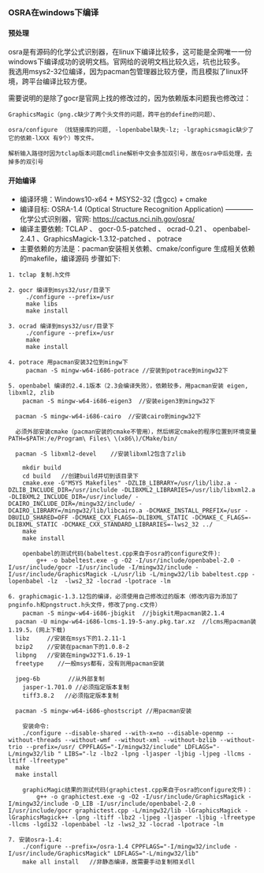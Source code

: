### OSRA在windows下编译
#### 预处理
osra是有源码的化学公式识别器，在linux下编译比较多，这可能是全网唯一一份windows下编译成功的说明文档。官网给的说明文档比较久远，坑也比较多。<br>
我选用msys2-32位编译，因为pacman包管理器比较方便，而且模拟了linux环境，跨平台编译比较方便。<br>

需要说明的是除了gocr是官网上找的修改过的，因为依赖版本问题我也修改过：
```
GraphicsMagic（png.c缺少了两个头文件的问题，跨平台的define的问题）、

osra/configure （找链接库的问题, -lopenbabel缺失-lz; -lgraphicsmagic缺少了它的依赖-lXXX 有9个）等文件。

解析输入路径时因为tclap版本问题cmdline解析中文会多加双引号，故在osra中后处理，去掉多的双引号
```
#### 开始编译
- 编译环境：Windows10-x64 + MSYS2-32 (含gcc) + cmake <br>
- 编译目标: OSRA-1.4 (Optical Structure Recognition Application) ———— 化学公式识别器，官网: https://cactus.nci.nih.gov/osra/ <br>
- 编译主要依赖: TCLAP 、 gocr-0.5-patched 、 ocrad-0.21 、 openbabel-2.4.1 、GraphicsMagick-1.3.12-patched 、 potrace <br>
- 主要依赖的方法是：pacman安装相关依赖、cmake/configure 生成相关依赖的makefile，编译源码
步骤如下:

```
1. tclap 复制.h文件

2. gocr 编译到msys32/usr/目录下
	 ./configure --prefix=/usr
	 make libs
	 make install
   
3. ocrad 编译到msys32/usr/目录下
	 ./configure --prefix=/usr
	 make 
	 make install

4. potrace 用pacman安装32位到mingw下
	 pacman -S mingw-w64-i686-potrace //安装到potrace到mingw32下
   
5. openbabel 编译的2.4.1版本（2.3会编译失败），依赖较多，用pacman安装 eigen, libxml2, zlib
	pacman -S mingw-w64-i686-eigen3  //安装eigen3到mingw32下	
	
  pacman -S mingw-w64-i686-cairo  //安装cairo到mingw32下
	
  必须外部安装cmake（pacman安装的cmake不管用），然后绑定cmake的程序位置到环境变量 PATH=$PATH:/e/Program\ Files\ \(x86\)/CMake/bin/
	
  pacman -S libxml2-devel    //安装libxml2包含了zlib
	
	mkdir build
	cd build   //创建build并切到该目录下
	cmake.exe -G"MSYS Makefiles" -DZLIB_LIBRARY=/usr/lib/libz.a -DZLIB_INCLUDE_DIR=/usr/inclulde -DLIBXML2_LIBRARIES=/usr/lib/libxml2.a -DLIBXML2_INCLUDE_DIR=/usr/include/ -DCAIRO_INCLUDE_DIR=/mingw32/include/ -DCAIRO_LIBRARY=/mingw32/lib/libcairo.a -DCMAKE_INSTALL_PREFIX=/usr -DBUILD_SHARED=OFF -DCMAKE_CXX_FLAGS=-DLIBXML_STATIC -DCMAKE_C_FLAGS=-DLIBXML_STATIC -DCMAKE_CXX_STANDARD_LIBRARIES=-lws2_32 ../
	make 
	make install
	
	openbabel的测试代码(babeltest.cpp来自于osra的configure文件): 
		g++ -o babeltest.exe -g -O2 -I/usr/include/openbabel-2.0 -I/usr/include/gocr -I/usr/include -I/mingw32/include -I/usr/include/GraphicsMagick -L/usr/lib -L/mingw32/lib babeltest.cpp -lopenbabel -lz  -lws2_32 -locrad -lpotrace -lm

6. graphicmagic-1.3.12包的编译，必须使用自己修改过的版本（修改内容为添加了pnginfo.h和pngstruct.h头文件，修改了png.c文件）
	pacman -S mingw-w64-i686-jbigkit  //jbigkit用pacman装2.1.4
  pacman -U mingw-w64-i686-lcms-1.19-5-any.pkg.tar.xz  //lcms用pacman装1.19.5，(网上下载)
  libz     //安装在msys下的1.2.11-1
  bzip2    //安装在pacman下的1.0.8-2
  libpng   //安装在mingw32下1.6.19-1	
  freetype    //一般msys都有，没有则用pacman安装
  
  jpeg-6b        //从外部复制
	jasper-1.701.0 //必须指定版本复制
	tiff3.8.2   //必须指定版本复制
	
  pacman -S mingw-w64-i686-ghostscript //用pacman安装
	
	安装命令:
	./configure --disable-shared --with-x=no --disable-openmp --without-threads --without-wmf --without-xml --without-bzlib --without-trio --prefix=/usr/ CPPFLAGS="-I/mingw32/include" LDFLAGS="-L/mingw32/lib " LIBS="-lz -lbz2 -lpng -ljasper -ljbig -ljpeg -llcms -ltiff -lfreetype"
  make
  make install
  
	graphicMagic结果的测试代码(graphictest.cpp来自于osra的configure文件)：
		g++ -o graphictest.exe -g -O2 -I/usr/include/GraphicsMagick -I/mingw32/include -D_LIB -I/usr/include/openbabel-2.0 -I/usr/include/gocr graphictest.cpp -L/mingw32/lib -lGraphicsMagick -lGraphicsMagick++ -lpng -ltiff -lbz2 -ljpeg -ljasper -ljbig -lfreetype -llcms -lgdi32 -lopenbabel -lz -lws2_32 -locrad -lpotrace -lm
		
7. 安装osra-1.4: 		
	./configure --prefix=/osra-1.4 CPPFLAGS="-I/mingw32/include -I/usr/include/GraphicsMagick" LDFLAGS="-L/mingw32/lib" 
	make all install   //非静态编译，故需要手动复制相关dll
 ```
	

